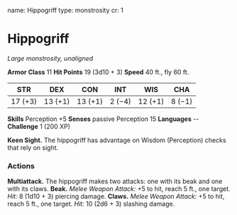 name: Hippogriff
type: monstrosity
cr: 1

# Hippogriff
_Large monstrosity, unaligned_

**Armor Class** 11
**Hit Points** 19 (3d10 + 3)
**Speed** 40 ft., fly 60 ft.

| STR     | DEX     | CON     | INT     | WIS     | CHA     |
|---------|---------|---------|---------|---------|---------|
| 17 (+3) | 13 (+1) | 13 (+1) | 2 (−4)  | 12 (+1) | 8 (−1)  |

**Skills** Perception +5
**Senses** passive Perception 15
**Languages** --
**Challenge** 1 (200 XP)

**Keen Sight.** The hippogriff has advantage on Wisdom (Perception) checks that rely on sight.

### Actions
**Multiattack.** The hippogriff makes two attacks: one with its beak and one with its claws.
**Beak.** _Melee Weapon Attack:_ +5 to hit, reach 5 ft., one target. _Hit:_ 8 (1d10 + 3) piercing damage.
**Claws.** _Melee Weapon Attack:_ +5 to hit, reach 5 ft., one target. _Hit:_ 10 (2d6 + 3) slashing damage.
